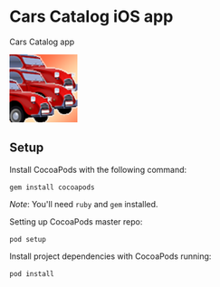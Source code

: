 Cars Catalog iOS app
====================

Cars Catalog app

![Cars Catalog app icon](https://raw.githubusercontent.com/wevtimoteo/cars-catalog/master/cars_catalog.png)

## Setup

Install CocoaPods with the following command:

```
gem install cocoapods
```

_Note_: You'll need ``ruby`` and ``gem`` installed.

Setting up CocoaPods master repo:

```
pod setup
```

Install project dependencies with CocoaPods running:

```
pod install
```
